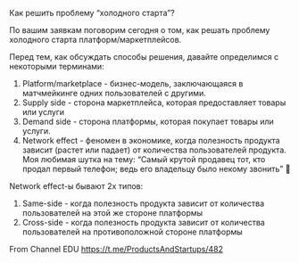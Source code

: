 Как решить проблему “холодного старта”?

По вашим заявкам поговорим сегодня о том, как решать проблему холодного старта платформ/маркетплейсов. 

Перед тем, как обсуждать способы решения, давайте определимся с некоторыми терминами:

1. Platform/marketplace - бизнес-модель, заключающаяся в матчмейкинге одних пользователей с другими.
1. Supply side - сторона маркетплейса, которая предоставляет товары или услуги
1. Demand side - сторона платформы, которая покупает товары или услуги.
1. Network effect - феномен в экономике, когда полезность продукта зависит (растет или падает) от количества пользователей продукта. Моя любимая шутка на тему: “Самый крутой продавец тот, кто продал первый телефон; ведь его владельцу было некому звонить” 🙂

Network effect-ы бывают 2х типов:

1. Same-side - когда полезность продукта зависит от количества пользователей на этой же стороне платформы
1. Cross-side - когда полезность продукта зависит от количества пользователей на противоположной стороне платформы

From Channel 
EDU
https://t.me/ProductsAndStartups/482
